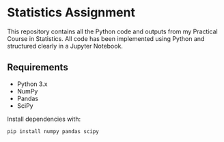 # Statistics Assignment

This repository contains all the Python code and outputs from my Practical Course in Statistics.
All code has been implemented using Python and structured clearly in a Jupyter Notebook.

##  Requirements

- Python 3.x
- NumPy
- Pandas
- SciPy 

Install dependencies with:

```bash
pip install numpy pandas scipy
